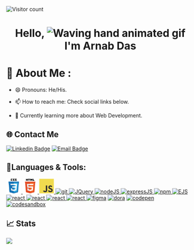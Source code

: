 ![Visitor count](https://komarev.com/ghpvc/?username=PriyoRaven&color=blue&style=plastic&label=TOTAL+VISITORS)

<h1 align="center"> Hello, <img src="https://raw.githubusercontent.com/nixin72/nixin72/master/wave.gif"
         alt="Waving hand animated gif"
         height="45"
         width="45" /> I'm Arnab Das </h1>


# 💫 About Me :

- 😄 Pronouns: He/His.

- 📫 How to reach me: Check social links below.

- 🌱 Currently learning more about Web Development.



## 🌐 Contact Me

[![Linkedin Badge](https://img.shields.io/badge/LinkedIn-0077B5?style=for-the-badge&logo=Linkedin&logoColor=white&link=https://www.linkedin.com/in/arnab-das-363247251/)](https://www.linkedin.com/in/arnab-das-363247251/)
[![Email Badge](https://img.shields.io/badge/Gmail-D14836?style=for-the-badge&logo=gmail&logoColor=white&link=mailto:dasarnab389@gmail.com)](mailto:dasarnab389@gmail.com)


## 🔎Languages & Tools:
<p>
<a href="https://www.w3schools.com/css/" target="_blank"> <img src="https://raw.githubusercontent.com/devicons/devicon/master/icons/css3/css3-original-wordmark.svg" alt="css3" width="40" height="40"/> </a>
<a href="https://www.w3.org/html/" target="_blank"> <img src="https://raw.githubusercontent.com/devicons/devicon/master/icons/html5/html5-original-wordmark.svg" alt="html5" width="40" height="40"/> </a>
<a href="https://developer.mozilla.org/en-US/docs/Web/JavaScript" target="_blank"> <img src="https://raw.githubusercontent.com/devicons/devicon/master/icons/javascript/javascript-original.svg" alt="javascript" width="40" height="40"/>
<a href="https://git-scm.com/" target="_blank"><img src="https://cdn.jsdelivr.net/gh/devicons/devicon/icons/git/git-original.svg" alt="git" width="40" height="40"/> </a>
<a href="https://jquery.com/" target="_blank"> <img src="https://avatars.githubusercontent.com/u/70142?s=280&v=4" alt="JQuery" width="40" height="40"/>
<a href="https://nodejs.org/en" target="_blank"><img src="https://cdn-icons-png.flaticon.com/512/919/919825.png" alt="nodeJS" width="40" height="40"/> </a>
<a href="https://expressjs.com/" target="_blank"><img src="https://ajeetchaulagain.com/static/7cb4af597964b0911fe71cb2f8148d64/87351/express-js.png" alt="expressJS" width="40" height="40"/> </a>
<a href="https://www.npmjs.com/" target="_blank"><img src="https://static-00.iconduck.com/assets.00/npm-icon-2048x2048-3xqnd60o.png" alt="npm" width="40" height="40"/> </a>
<a href="https://ejs.co/" target="_blank"><img src="https://cdn.icon-icons.com/icons2/2107/PNG/512/file_type_ejs_icon_130626.png" alt="EJS" width="40" height="40"/> </a>
<a href="https://reactjs.org/" target="_blank"><img src="https://cdn.jsdelivr.net/gh/devicons/devicon/icons/react/react-original.svg" alt="react" width="40" height="40"/> </a>
<a href="https://www.php.net/" target="_blank"><img src="https://cdn.jsdelivr.net/gh/devicons/devicon/icons/php/php-original.svg" alt="react" width="40" height="40"/> </a>
<a href="https://www.mysql.com/" target="_blank"><img src="https://cdn.jsdelivr.net/gh/devicons/devicon/icons/mysql/mysql-original.svg" alt="react" width="40" height="40"/> </a>
<a href="https://www.oracle.com/" target="_blank"><img src="https://cdn.jsdelivr.net/gh/devicons/devicon/icons/oracle/oracle-original.svg" alt="react" width="40" height="40"/> </a>
<a href="https://www.figma.com/" target="_blank"><img src="https://upload.wikimedia.org/wikipedia/commons/thumb/3/33/Figma-logo.svg/1200px-Figma-logo.svg.png" alt="figma" width="30" height="40"/></a>
<a href="https://www.dora.run/" target="_blank"><img src="https://cdn-static-e.dora.run/dora_runner/ai_logomark.be18b93a6a705616.png" alt="dora" width="40" height="40" border-radius="50%"/></a>
<a href="https://codepen.io/" target="_blank"><img src="https://cdn.mos.cms.futurecdn.net/2aa9cc405445586fcd225c243f3edfcb-970-80.jpg" alt="codepen" width="40" height="40"/> </a>
<a href="https://codesandbox.io/" target="_blank"><img src="https://th.bing.com/th/id/OIP.cnETDKvI5bwiq-cI2MB-PgHaHa?rs=1&pid=ImgDetMain" alt="codesandbox" width="40" height="40"/> </a>
</p>

 ## 📈 Stats

<img src="https://github-readme-stats.vercel.app/api/top-langs?username=ArnabDas2001&show_icons=true&locale=en&layout=compact&theme=tokyonight" />
